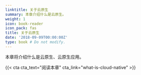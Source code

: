 ```yaml
---
linktitle: 关于云原生
summary: 本章介绍什么是云原生。
weight: 1
icon: book-reader
icon_pack: fas
title: 关于云原生
date: '2018-09-09T00:00:00Z'
type: book # Do not modify.
---
```


本章将介绍什么是云原生、云原生应用。

{{< cta cta_text="阅读本章" cta_link="what-is-cloud-native" >}}